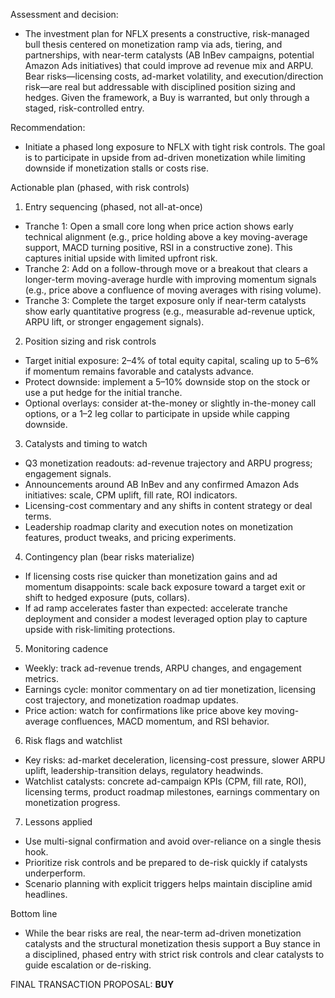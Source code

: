 Assessment and decision:
- The investment plan for NFLX presents a constructive, risk-managed bull thesis centered on monetization ramp via ads, tiering, and partnerships, with near-term catalysts (AB InBev campaigns, potential Amazon Ads initiatives) that could improve ad revenue mix and ARPU. Bear risks—licensing costs, ad-market volatility, and execution/direction risk—are real but addressable with disciplined position sizing and hedges. Given the framework, a Buy is warranted, but only through a staged, risk-controlled entry.

Recommendation:
- Initiate a phased long exposure to NFLX with tight risk controls. The goal is to participate in upside from ad-driven monetization while limiting downside if monetization stalls or costs rise.

Actionable plan (phased, with risk controls)
1) Entry sequencing (phased, not all-at-once)
- Tranche 1: Open a small core long when price action shows early technical alignment (e.g., price holding above a key moving-average support, MACD turning positive, RSI in a constructive zone). This captures initial upside with limited upfront risk.
- Tranche 2: Add on a follow-through move or a breakout that clears a longer-term moving-average hurdle with improving momentum signals (e.g., price above a confluence of moving averages with rising volume).
- Tranche 3: Complete the target exposure only if near-term catalysts show early quantitative progress (e.g., measurable ad-revenue uptick, ARPU lift, or stronger engagement signals).

2) Position sizing and risk controls
- Target initial exposure: 2–4% of total equity capital, scaling up to 5–6% if momentum remains favorable and catalysts advance.
- Protect downside: implement a 5–10% downside stop on the stock or use a put hedge for the initial tranche.
- Optional overlays: consider at-the-money or slightly in-the-money call options, or a 1–2 leg collar to participate in upside while capping downside.

3) Catalysts and timing to watch
- Q3 monetization readouts: ad-revenue trajectory and ARPU progress; engagement signals.
- Announcements around AB InBev and any confirmed Amazon Ads initiatives: scale, CPM uplift, fill rate, ROI indicators.
- Licensing-cost commentary and any shifts in content strategy or deal terms.
- Leadership roadmap clarity and execution notes on monetization features, product tweaks, and pricing experiments.

4) Contingency plan (bear risks materialize)
- If licensing costs rise quicker than monetization gains and ad momentum disappoints: scale back exposure toward a target exit or shift to hedged exposure (puts, collars).
- If ad ramp accelerates faster than expected: accelerate tranche deployment and consider a modest leveraged option play to capture upside with risk-limiting protections.

5) Monitoring cadence
- Weekly: track ad-revenue trends, ARPU changes, and engagement metrics.
- Earnings cycle: monitor commentary on ad tier monetization, licensing cost trajectory, and monetization roadmap updates.
- Price action: watch for confirmations like price above key moving-average confluences, MACD momentum, and RSI behavior.

6) Risk flags and watchlist
- Key risks: ad-market deceleration, licensing-cost pressure, slower ARPU uplift, leadership-transition delays, regulatory headwinds.
- Watchlist catalysts: concrete ad-campaign KPIs (CPM, fill rate, ROI), licensing terms, product roadmap milestones, earnings commentary on monetization progress.

7) Lessons applied
- Use multi-signal confirmation and avoid over-reliance on a single thesis hook.
- Prioritize risk controls and be prepared to de-risk quickly if catalysts underperform.
- Scenario planning with explicit triggers helps maintain discipline amid headlines.

Bottom line
- While the bear risks are real, the near-term ad-driven monetization catalysts and the structural monetization thesis support a Buy stance in a disciplined, phased entry with strict risk controls and clear catalysts to guide escalation or de-risking.

FINAL TRANSACTION PROPOSAL: **BUY**